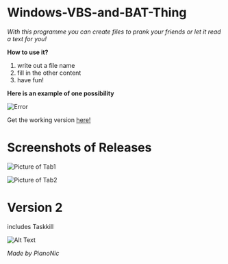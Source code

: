# Windows-VBS-and-BAT-Thing

*With this programme you can create files to prank your friends or let it read a text for you!*

**How to use it?**
1. write out a file name
2. fill in the other content
3. have fun!

**Here is an example of one possibility**

![Error](https://user-images.githubusercontent.com/79938743/183609552-a80d7ead-a441-4c40-bd8f-f8b4ae940b25.png) 

Get the working version [here!](https://github.com/Pianonic/Windows-VBS-and-BAT-Thing/releases/tag/VBS)

# Screenshots of Releases

![Picture of Tab1](https://github.com/Pianonic/Windows-VBS-and-BAT-Thing/blob/main/Screenshots/1%20(1).png?raw=true)


![Picture of Tab2](https://github.com/Pianonic/Windows-VBS-and-BAT-Thing/blob/main/Screenshots/2%20(1).png?raw=true) 



# Version 2
includes Taskkill

![Alt Text](https://raw.githubusercontent.com/Pianonic/Windows-VBS-and-BAT-Thing/main/Screenshots/1.gif) 


*Made by PianoNic*
